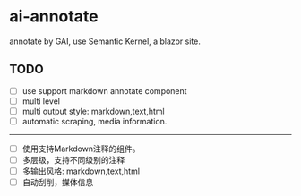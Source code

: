 # ai-annotate

annotate by GAI, use Semantic Kernel, a blazor site.

## TODO

- [ ] use support markdown annotate component
- [ ] multi level
- [ ] multi output style: markdown,text,html
- [ ] automatic scraping, media information.

---

- [ ] 使用支持Markdown注释的组件。
- [ ] 多层级，支持不同级别的注释
- [ ] 多输出风格: markdown,text,html
- [ ] 自动刮削，媒体信息
